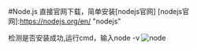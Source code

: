 #Node.js
直接官网下载，简单安装[nodejs官网]
[nodejs官网]:https://nodejs.org/en/    "nodejs"

检测是否安装成功,运行cmd，输入node -v
![node](C:\Users\Administrator\Desktop\gitbook相关截图\img.png "nodejs安装")